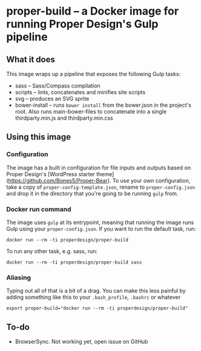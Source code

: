 # proper-build – a Docker image for running Proper Design's Gulp pipeline

## What it does

This image wraps up a pipeline that exposes the following Gulp tasks:

* sass – Sass/Compass compilation
* scripts – lints, concatenates and minifies site scripts
* svg – produces an SVG sprite
* bower-install – runs `bower install` from the bower.json in the project's root. Also runs main-bower-files to concatenate into a single thirdparty.min.js and thirdparty.min.css

## Using this image

### Configuration

The image has a built in configuration for file inputs and outputs based on Proper Design's [WordPress starter theme] (https://github.com/Bones5/Proper-Bear). To use your own configuration, take a copy of `proper-config-template.json`, rename to `proper-config.json` and drop it in the directory that you're going to be running `gulp` from.

### Docker run command

The image uses `gulp` at its entrypoint, meaning that running the image runs Gulp using your `proper-config.json`. If you want to run the default task, run:

```
docker run --rm -ti properdesign/proper-build
```

To run any other task, e.g. sass, run:

```
docker run --rm -ti properdesign/proper-build sass
```

### Aliasing

Typing out all of that is a bit of a drag. You can make this less painful by adding something like this to your `.bash_profile`, `.bashrc` or whatever

```
export proper-build="docker run --rm -ti properdesign/proper-build"

```

## To-do

* BrowserSync. Not working yet, open issue on GitHub
